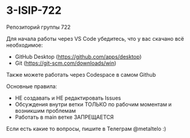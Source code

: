 # 3-ISIP-722
Репозиторий группы 722

Для начала работы через VS Code убедитесь, что у вас скачано всё необходимое:
- GitHub Desktop (https://github.com/apps/desktop)
- Git (https://git-scm.com/downloads/win)

Также можете работать через Codespace в самом Github

Основные правила:
- НЕ создавать и НЕ редактировать Issues
- Обсуждения внутри ветки ТОЛЬКО по рабочим моментам и возникшим проблемам
- Работать в main ветке ЗАПРЕЩАЕТСЯ
  
Если есть какие то вопросы, пишите в Телеграм @metaltelo :)
